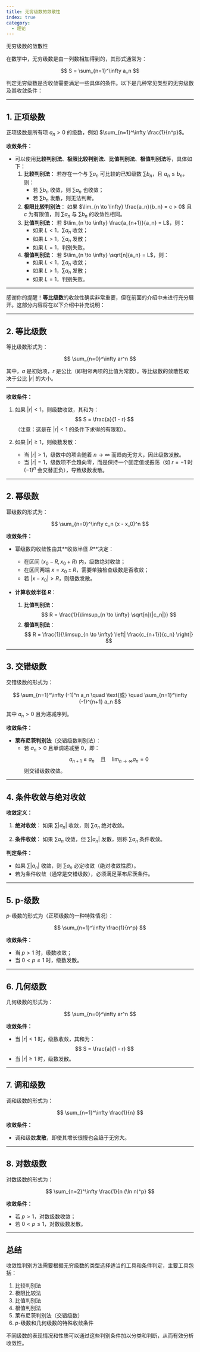 ```yaml
---
title: 无穷级数的敛散性
index: true
category:
  - 理论
---
```


无穷级数的敛散性
<!-- more -->

在数学中，无穷级数是由一列数相加得到的，其形式通常为：

$$
S = \sum_{n=1}^\infty a_n
$$

判定无穷级数是否收敛需要满足一些具体的条件。以下是几种常见类型的无穷级数及其收敛条件：

---

## 1. **正项级数**

正项级数是所有项 $a_n > 0$ 的级数，例如 $\sum_{n=1}^\infty \frac{1}{n^p}$。

**收敛条件：**

- 可以使用**比较判别法**、**极限比较判别法**、**比值判别法**、**根值判别法**等，具体如下：
  1. **比较判别法**：
     若存在一个与 $\sum a_n$ 可比较的已知级数 $\sum b_n$，且 $a_n \leq b_n$，则：
     - 若 $\sum b_n$ 收敛，则 $\sum a_n$ 也收敛；
     - 若 $\sum b_n$ 发散，则无法判断。
  2. **极限比较判别法**：
     如果 $\lim_{n \to \infty} \frac{a_n}{b_n} = c > 0$ 且 $c$ 为有限值，则 $\sum a_n$ 与 $\sum b_n$ 的收敛性相同。
  3. **比值判别法**：
     若 $\lim_{n \to \infty} \frac{a_{n+1}}{a_n} = L$，则：
     - 如果 $L < 1$，$\sum a_n$ 收敛；
     - 如果 $L > 1$，$\sum a_n$ 发散；
     - 如果 $L = 1$，判别失败。
  4. **根值判别法**：
     若 $\lim_{n \to \infty} \sqrt[n]{a_n} = L$，则：
     - 如果 $L < 1$，$\sum a_n$ 收敛；
     - 如果 $L > 1$，$\sum a_n$ 发散；
     - 如果 $L = 1$，判别失败。

---

感谢你的提醒！**等比级数**的收敛性确实非常重要，但在前面的介绍中未进行充分展开。这部分内容将在以下介绍中补充说明：

---

## 2. **等比级数**

等比级数形式为：

$$
\sum_{n=0}^\infty ar^n
$$

其中，$a$ 是初始项，$r$ 是公比（即相邻两项的比值为常数）。等比级数的敛散性取决于公比 $|r|$ 的大小。

---

**收敛条件：**

1. 如果 $|r| < 1$，则级数收敛，其和为：
   $$
   S = \frac{a}{1 - r}
   $$
   （注意：这是在 $|r| < 1$ 的条件下求得的有限和）。

2. 如果 $|r| \geq 1$，则级数发散：
   - 当 $|r| > 1$，级数中的项会随着 $n \to \infty$ 而趋向无穷大，因此级数发散。
   - 当 $|r| = 1$，级数项不会趋向零，而是保持一个固定值或振荡（如 $r = -1$ 时 $(-1)^n$ 会交替正负），导致级数发散。

---

## 2. **幂级数**

幂级数的形式为：

$$
\sum_{n=0}^\infty c_n (x - x_0)^n
$$

**收敛条件：**
- 幂级数的收敛性由其**收敛半径 $R$**决定：
  - 在区间 $(x_0 - R, x_0 + R)$ 内，级数绝对收敛；
  - 在区间两端 $x = x_0 \pm R$，需要单独检查级数是否收敛；
  - 若 $|x - x_0| > R$，则级数发散。

- **计算收敛半径 $R$**：
  1. **比值判别法**：
     $$
     R = \frac{1}{\limsup_{n \to \infty} \sqrt[n]{|c_n|}}
     $$
  2. **根值判别法**：
     $$
     R = \frac{1}{\limsup_{n \to \infty} \left| \frac{c_{n+1}}{c_n} \right|}
     $$

---

## 3. **交错级数**

交错级数的形式为：

$$
\sum_{n=1}^\infty (-1)^n a_n \quad \text{或} \quad \sum_{n=1}^\infty (-1)^{n+1} a_n
$$

其中 $a_n > 0$ 且为递减序列。

**收敛条件：**
- **莱布尼茨判别法**（交错级数判别法）：
  - 若 $a_n > 0$ 且单调递减至 0，即：
    $$
    a_{n+1} \leq a_n \quad \text{且} \quad \lim_{n \to \infty} a_n = 0
    $$
    则交错级数收敛。

---

## 4. **条件收敛与绝对收敛**

**收敛定义：**
1. **绝对收敛**：
   如果 $\sum |a_n|$ 收敛，则 $\sum a_n$ 绝对收敛。

2. **条件收敛**：
   如果 $\sum a_n$ 收敛，但 $\sum |a_n|$ 发散，则称 $\sum a_n$ 条件收敛。

**判定条件：**
- 如果 $\sum |a_n|$ 收敛，则 $\sum a_n$ 必定收敛（绝对收敛性质）。
- 若为条件收敛（通常是交错级数），必须满足莱布尼茨条件。

---

## 5. **p-级数**

$p$-级数的形式为（正项级数的一种特殊情况）：

$$
\sum_{n=1}^\infty \frac{1}{n^p}
$$

**收敛条件：**
- 当 $p > 1$ 时，级数收敛；
- 当 $0 < p \leq 1$ 时，级数发散。

---

## 6. **几何级数**

几何级数的形式为：

$$
\sum_{n=0}^\infty ar^n
$$

**收敛条件：**
- 当 $|r| < 1$ 时，级数收敛，其和为：
  $$
  S = \frac{a}{1 - r}
  $$
- 当 $|r| \geq 1$ 时，级数发散。

---

## 7. **调和级数**

调和级数的形式为：

$$
\sum_{n=1}^\infty \frac{1}{n}
$$

**收敛条件：**
- 调和级数**发散**，即使其增长很慢也会趋于无穷大。

---

## 8. **对数级数**

对数级数的形式为：

$$
\sum_{n=2}^\infty \frac{1}{n (\ln n)^p}
$$

**收敛条件：**
- 若 $p > 1$，对数级数收敛；
- 若 $0 < p \leq 1$，对数级数发散。

---

## 总结

收敛性判别方法需要根据无穷级数的类型选择适当的工具和条件判定，主要工具包括：
1. 比较判别法
2. 极限比较法
3. 比值判别法
4. 根值判别法
5. 莱布尼茨判别法（交错级数）
6. $p$-级数和几何级数的特殊收敛条件

不同级数的表现情况和性质可以通过这些判别条件加以分类和判断，从而有效分析收敛性。
